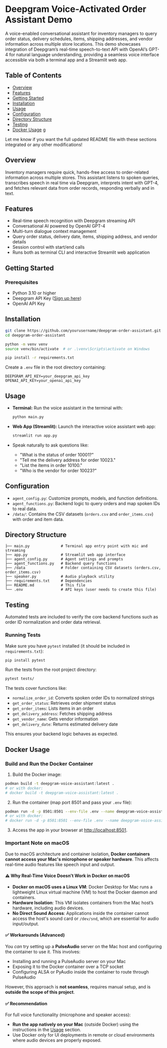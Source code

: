 # Deepgram Voice-Activated Order Assistant Demo

A voice-enabled conversational assistant for inventory managers to query order status, delivery schedules, items, shipping addresses, and vendor information across multiple store locations. This demo showcases integration of Deepgram’s real-time speech-to-text API with OpenAI’s GPT-4 for natural language understanding, providing a seamless voice interface accessible via both a terminal app and a Streamlit web app.



## Table of Contents

* [Overview](#overview)
* [Features](#features)
* [Getting Started](#getting-started)
* [Installation](#installation)
* [Usage](#usage)
* [Configuration](#configuration)
* [Directory Structure](#directory-structure)
* [Testing](#testing)
* [Docker Usage](#docker-usage)
g



Let me know if you want the full updated README file with these sections integrated or any other modifications!


## Overview

Inventory managers require quick, hands-free access to order-related information across multiple stores. This assistant listens to spoken queries, transcribes speech in real time via Deepgram, interprets intent with GPT-4, and fetches relevant data from order records, responding verbally and in text.

## Features

- Real-time speech recognition with Deepgram streaming API  
- Conversational AI powered by OpenAI GPT-4  
- Multi-turn dialogue context management  
- Query order status, delivery date, items, shipping address, and vendor details  
- Session control with start/end calls  
- Runs both as terminal CLI and interactive Streamlit web application

## Getting Started

### Prerequisites

- Python 3.10 or higher  
- Deepgram API Key ([Sign up here](https://developers.deepgram.com))  
- OpenAI API Key

## Installation

```bash
git clone https://github.com/yourusername/deepgram-order-assistant.git
cd deepgram-order-assistant

python -m venv venv
source venv/bin/activate  # or .\venv\Scripts\activate on Windows

pip install -r requirements.txt
````

Create a `.env` file in the root directory containing:

```env
DEEPGRAM_API_KEY=your_deepgram_api_key
OPENAI_API_KEY=your_openai_api_key
```

## Usage

* **Terminal:**
  Run the voice assistant in the terminal with:

  ```bash
  python main.py
  ```

* **Web App (Streamlit):**
  Launch the interactive voice assistant web app:

  ```bash
  streamlit run app.py
  ```

* Speak naturally to ask questions like:

	* "What is the status of order 10001?"
	* "Tell me the delivery address for order 10023."
	* "List the items in order 10100."
	* "Who is the vendor for order 10023?"


## Configuration

* `agent_config.py`: Customize prompts, models, and function definitions.
* `agent_functions.py`: Backend logic to query orders and map spoken IDs to real data.
* `/data/`: Contains the CSV datasets (`orders.csv` and `order_items.csv`) with order and item data.




## Directory Structure

```
├── main.py              # Terminal app entry point with mic and streaming  
├── app.py               # Streamlit web app interface  
├── agent_config.py      # Agent settings and prompts  
├── agent_functions.py   # Backend query functions  
├── /data                # Folder containing CSV datasets (orders.csv, order_items.csv)  
├── speaker.py           # Audio playback utility  
├── requirements.txt     # Dependencies  
├── README.md            # This file  
└── .env                 # API keys (user needs to create this file)  

```

## Testing

Automated tests are included to verify the core backend functions such as order ID normalization and order data retrieval.

### Running Tests

Make sure you have `pytest` installed (it should be included in `requirements.txt`):

```bash
pip install pytest
```

Run the tests from the root project directory:

```bash
pytest tests/
```

The tests cover functions like:

* `normalize_order_id`: Converts spoken order IDs to normalized strings
* `get_order_status`: Retrieves order shipment status
* `get_order_items`: Lists items in an order
* `get_delivery_address`: Fetches shipping address
* `get_vendor_name`: Gets vendor information
* `get_delivery_date`: Returns estimated delivery date

This ensures your backend logic behaves as expected.



## Docker Usage

### Build and Run the Docker Container

1. Build the Docker image:

```bash
podman build -t deepgram-voice-assistant:latest .
# or with docker:
# docker build -t deepgram-voice-assistant:latest .
```

2. Run the container (map port 8501 and pass your `.env` file):

```bash
podman run -d -p 8501:8501 --env-file .env --name deepgram-voice-assistant deepgram-voice-assistant:latest
# or with docker:
# docker run -d -p 8501:8501 --env-file .env --name deepgram-voice-assistant deepgram-voice-assistant:latest
```

3. Access the app in your browser at [http://localhost:8501](http://localhost:8501).



### Important Note on macOS

Due to macOS architecture and container isolation, **Docker containers cannot access your Mac's microphone or speaker hardware**. This affects real-time audio features like speech input and output.

#### ⚠️ Why Real-Time Voice Doesn't Work in Docker on macOS

* **Docker on macOS uses a Linux VM**: Docker Desktop for Mac runs a lightweight Linux virtual machine (VM) to host the Docker daemon and containers.
* **Hardware Isolation**: This VM isolates containers from the Mac host’s hardware, including audio devices.
* **No Direct Sound Access**: Applications inside the container cannot access the host's sound card or `/dev/snd`, which are essential for audio input/output.

#### ✅ Workarounds (Advanced)

You *can* try setting up a **PulseAudio** server on the Mac host and configuring the container to use it. This involves:

* Installing and running a PulseAudio server on your Mac
* Exposing it to the Docker container over a TCP socket
* Configuring ALSA or PyAudio inside the container to route through PulseAudio

However, this approach is **not seamless**, requires manual setup, and is **outside the scope of this project**.

#### ✅ Recommendation

For full voice functionality (microphone and speaker access):

* **Run the app natively on your Mac** (outside Docker) using the instructions in the [Usage](#usage) section.
* Use Docker only for UI deployments in remote or cloud environments where audio devices are properly exposed.

